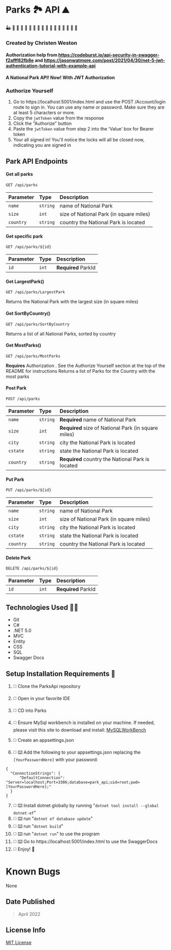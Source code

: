 # Parks :national_park: API :mountain:
:desert: :leaves: :volcano: :deciduous_tree:
:butterfly: :gorilla: :owl: :monkey: :eagle: :zebra: :duck: :hippopotamus: :crocodile: :rhinoceros: :whale: :sloth: :snail:

### Created by Christen Weston
#### Authorization help from https://codeburst.io/api-security-in-swagger-f2afff82fb8e and https://jasonwatmore.com/post/2021/04/30/net-5-jwt-authentication-tutorial-with-example-api

#### A National Park API! Now! With JWT Authorization

### Authorize Yourself
1. Go to https://localhost:5001/index.html  and use the POST /Account/login route to sign in. You can use any name or password. Make sure they are at least 5 characters or more.
2. Copy the `jwtToken` value from the response
3. Click the "Authorize" button
4. Paste the `jwtToken` value from step 2 into the 'Value' box for Bearer token
5. Your all signed in! You'll notice the locks will all be closed now, indicating you are signed in

## Park API Endpoints

#### Get all parks

```http
GET /api/parks
```

| Parameter | Type     | Description                |
| :-------- | :------- | :------------------------- |
| `name` | `string` |  name of National Park |
| `size` | `int` |  size of National Park (in square miles)|
| `country` | `string` |  country the National Park is located|

#### Get specific park

```http
GET /api/parks/${id}
```

| Parameter | Type     | Description                       |
| :-------- | :------- | :-------------------------------- |
| `id`      | `int` | **Required** ParkId |

#### Get LargestPark()
``` http
GET /api/parks/LargestPark
```

Returns the National Park with the largest size (in square miles)

#### Get SortByCountry()
``` http
GET /api/parks/SortByCountry
```

Returns a list of all National Parks, sorted by country

#### Get MostParks()
``` http
GET /api/parks/MostParks
```
**Requires** Authorization . See the Authorize Yourself section at the top of the README for instructions
Returns a list of Parks for the Country with the most parks

#### Post Park

```http
POST /api/parks
```

| Parameter | Type     | Description                |
| :-------- | :------- | :------------------------- |
| `name` | `string` |  **Required** name of National Park |
| `size` | `int` |  **Required** size of National Park (in square miles)|
| `city` | `string` |   city the National Park is located|
| `cstate` | `string` |  state the National Park is located|
| `country` | `string` |  **Required** country the National Park is located|

#### Put Park

```http
PUT /api/parks/${id}
```

| Parameter | Type     | Description                |
| :-------- | :------- | :------------------------- |
| `name` | `string` |  name of National Park |
| `size` | `int` |  size of National Park (in square miles)|
| `city` | `string` |   city the National Park is located|
| `cstate` | `string` |  state the National Park is located|
| `country` | `string` |  country the National Park is located|

#### Delete Park

```http
DELETE /api/parks/${id}
```

| Parameter | Type     | Description                       |
| :-------- | :------- | :-------------------------------- |
| `id`      | `int` | **Required** ParkId |

## Technologies Used :woman_technologist:

* Git
* C#
* .NET 5.0
* MVC
* Entity
* CSS
* SQL
* Swagger Docs

## Setup Installation Requirements :scroll:

1. :white_medium_square:  Clone the ParksApi repository
2. :white_medium_square:  Open in your favorite IDE
3. :white_medium_square:  CD into Parks
4. :white_medium_square:  Ensure MySql workbench is installed on your machine. If needed, please visit this site to download and install: [MySQLWorkBench]("https://www.mysql.com/products/workbench/")

5. :white_medium_square:  Create an appsettings.json
6. :white_medium_square: :keyboard: Add the following to your appsettings.json replacing the ```[YourPasswordHere]``` with your password:
```
{
  "ConnectionStrings": {
      "DefaultConnection": "Server=localhost;Port=3306;database=park_api;uid=root;pwd=[YourPasswordHere];"
  }
}
```
7. :white_medium_square: :keyboard: Install dotnet globally by running "``dotnet tool install --global dotnet-ef``"
8. :white_medium_square: :keyboard: run "``dotnet ef database update``"
9. :white_medium_square: :keyboard: run "``dotnet build``"
10. :white_medium_square: :keyboard: run "``dotnet run``" to use the program
11. :white_medium_square: :keyboard: Go to https://localhost:5001/index.html to use the SwaggerDocs
11. :white_medium_square:  Enjoy! :partying_face:

# Known Bugs
None

## Date Published
>April 2022

## License Info
[MIT License](https://opensource.org/licenses/MIT)